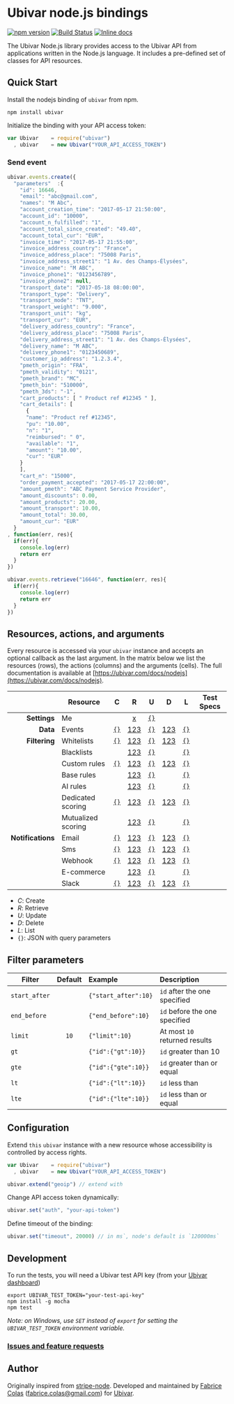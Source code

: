 # Ubivar node.js bindings 
[![npm version](https://badge.fury.io/js/ubivar.svg)](http://badge.fury.io/js/ubivar)
[![Build Status](https://travis-ci.org/ubivar/ubivar-node.png?branch=master)](https://travis-ci.org/ubivar/ubivar-node)
[![Inline docs](http://inch-ci.org/github/ubivar/ubivar-node.svg?branch=master)](http://inch-ci.org/github/ubivar/ubivar-node)
 

The Ubivar Node.js library provides access to the Ubivar API from applications
written in the Node.js language. It includes a pre-defined set of classes for
API resources.

## Quick Start

Install the nodejs binding of `ubivar` from npm.

`npm install ubivar`

Initialize the binding with your API access token:

```js
var Ubivar    = require("ubivar")
  , ubivar    = new Ubivar("YOUR_API_ACCESS_TOKEN")
```

### Send event 
```js
ubivar.events.create({
  "parameters"  :{
    "id": 16646,
    "email": "abc@gmail.com",
    "names": "M Abc",
    "account_creation_time": "2017-05-17 21:50:00",
    "account_id": "10000",
    "account_n_fulfilled": "1",
    "account_total_since_created": "49.40",
    "account_total_cur": "EUR",
    "invoice_time": "2017-05-17 21:55:00",
    "invoice_address_country": "France",
    "invoice_address_place": "75008 Paris",
    "invoice_address_street1": "1 Av. des Champs-Élysées",
    "invoice_name": "M ABC",
    "invoice_phone1": "0123456789",
    "invoice_phone2": null,
    "transport_date": "2017-05-18 08:00:00",
    "transport_type": "Delivery",
    "transport_mode": "TNT",
    "transport_weight": "9.000",
    "transport_unit": "kg",
    "transport_cur": "EUR",
    "delivery_address_country": "France",
    "delivery_address_place": "75008 Paris",
    "delivery_address_street1": "1 Av. des Champs-Élysées",
    "delivery_name": "M ABC",
    "delivery_phone1": "0123450689",
    "customer_ip_address": "1.2.3.4",
    "pmeth_origin": "FRA",
    "pmeth_validity": "0121",
    "pmeth_brand": "MC",
    "pmeth_bin": "510000",
    "pmeth_3ds": "-1",
    "cart_products": [ " Product ref #12345 " ],
    "cart_details": [
      {
      "name": "Product ref #12345",
      "pu": "10.00",
      "n": "1",
      "reimbursed": " 0",
      "available": "1",
      "amount": "10.00",
      "cur": "EUR"
    }
    ],
    "cart_n": "15000",
    "order_payment_accepted": "2017-05-17 22:00:00",
    "amount_pmeth": "ABC Payment Service Provider",
    "amount_discounts": 0.00,
    "amount_products": 20.00,
    "amount_transport": 10.00,
    "amount_total": 30.00,
    "amount_cur": "EUR"
  }
, function(err, res){
  if(err){ 
    console.log(err)
    return err 
  }
})
```

```js
ubivar.events.retrieve("16646", function(err, res){
  if(err){ 
    console.log(err)
    return err
  }
})
```

## Resources, actions, and arguments 
Every resource is accessed via your `ubivar` instance and accepts an optional
callback as the last argument. In the matrix below we list the resources
(rows), the actions (columns) and the arguments (cells). The full documentation
is available at [https://ubivar.com/docs/nodejs](https://ubivar.com/docs/nodejs). 

|               | Resource                | C | R | U | D | L    | Test Specs |
|--------------:| ----------------------- |:-:|:-:|:-:|:-:|:-----:|:-------:|
| **Settings**  | Me                      |   | [x](https://ubivar.com/docs/nodejs#retrieve_your_information) | [`{}`](https://ubivar.com/docs/nodejs#retrieve_your_information) |  | | |
| **Data**      | Events                  | [`{}`](https://ubivar.com/docs/nodejs#create_event)| [123](https://ubivar.com/docs/nodejs#retrieve_event) | [`{}`](https://ubivar.com/docs/nodejs#update_event) | [123](https://ubivar.com/docs/nodejs#delete_event) | [`{}`](https://ubivar.com/docs/nodejs#list_events) | | 
| **Filtering** | Whitelists              | [`{}`](https://ubivar.com/docs/nodejs#create_whitelist)| [123](https://ubivar.com/docs/nodejs#retrieve_whitelist) | [`{}`](https://ubivar.com/docs/nodejs#update_whitelist) | [123](https://ubivar.com/docs/nodejs#delete_whitelist) | [`{}`](https://ubivar.com/docs/nodejs#list_whitelists) | | 
|               | Blacklists              |   | [123](https://ubivar.com/docs/nodejs#retrieve_blacklist) | [`{}`](https://ubivar.com/docs/nodejs#update_blacklist) |  | [`{}`](https://ubivar.com/docs/nodejs#list_blacklists) | | 
|               | Custom rules            | [`{}`](https://ubivar.com/docs/nodejs#create_rules_custom)| [123](https://ubivar.com/docs/nodejs#retrieve_rules_custom) | [`{}`](https://ubivar.com/docs/nodejs#update_rules_custom) | [123](https://ubivar.com/docs/nodejs#delete_rules_custom) | [`{}`](https://ubivar.com/docs/nodejs#list_rules_customs) | | 
|               | Base rules              |   | [123](https://ubivar.com/docs/nodejs#retrieve_rules_base) | [`{}`](https://ubivar.com/docs/nodejs#update_rules_base) |  | [`{}`](https://ubivar.com/docs/nodejs#list_rules_bases) | | 
|               | AI rules                |   | [123](https://ubivar.com/docs/nodejs#retrieve_rules_ai) | [`{}`](https://ubivar.com/docs/nodejs#update_rules_ai) |  | [`{}`](https://ubivar.com/docs/nodejs#list_rules_ais) | | 
|               | Dedicated scoring       | [`{}`](https://ubivar.com/docs/nodejs#create_dedicated_scorings)| [123](https://ubivar.com/docs/nodejs#retrieve_dedicated_scorings) | [`{}`](https://ubivar.com/docs/nodejs#update_dedicated_scorings) | [123](https://ubivar.com/docs/nodejs#delete_dedicated_scorings) | [`{}`](https://ubivar.com/docs/nodejs#list_dedicated_scoringss) | | 
|               | Mutualized scoring      |   | [123](https://ubivar.com/docs/nodejs#retrieve_mutualized_scorings) | [`{}`](https://ubivar.com/docs/nodejs#update_mutualized_scorings) |  | [`{}`](https://ubivar.com/docs/nodejs#list_mutualized_scoringss) | | 
| **Notifications** | Email | [`{}`](https://ubivar.com/docs/nodejs#create_email)| [123](https://ubivar.com/docs/nodejs#retrieve_email) | [`{}`](https://ubivar.com/docs/nodejs#update_email) | [123](https://ubivar.com/docs/nodejs#delete_email) | [`{}`](https://ubivar.com/docs/nodejs#list_emails) | | 
|                   | Sms   | [`{}`](https://ubivar.com/docs/nodejs#create_sms)| [123](https://ubivar.com/docs/nodejs#retrieve_sms) | [`{}`](https://ubivar.com/docs/nodejs#update_sms) | [123](https://ubivar.com/docs/nodejs#delete_sms) | [`{}`](https://ubivar.com/docs/nodejs#list_smss) | | 
|                   | Webhook | [`{}`](https://ubivar.com/docs/nodejs#create_webhook)| [123](https://ubivar.com/docs/nodejs#retrieve_webhook) | [`{}`](https://ubivar.com/docs/nodejs#update_webhook) | [123](https://ubivar.com/docs/nodejs#delete_webhook) | [`{}`](https://ubivar.com/docs/nodejs#list_webhooks) | | 
|                   | E-commerce |   | [123](https://ubivar.com/docs/nodejs#retrieve_e-commerce) | [`{}`](https://ubivar.com/docs/nodejs#update_e-commerce) |  | [`{}`](https://ubivar.com/docs/nodejs#list_e-commerces) | | 
|                   | Slack | [`{}`](https://ubivar.com/docs/nodejs#create_slack)| [123](https://ubivar.com/docs/nodejs#retrieve_slack) | [`{}`](https://ubivar.com/docs/nodejs#update_slack) | [123](https://ubivar.com/docs/nodejs#delete_slack) | [`{}`](https://ubivar.com/docs/nodejs#list_slacks) | | 

+ *C*: Create
+ *R*: Retrieve
+ *U*: Update
+ *D*: Delete
+ *L*: List
+ `{}`: JSON with query parameters

## Filter parameters

| Filter        | Default | Example             | Description                   |
| ------------- |:-------:|:--------------------|:------------------------------|
| `start_after` |         | `{"start_after":10}`| `id` after the one specified  |
| `end_before`  |         | `{"end_before":10}` | `id` before the one specified |
| `limit`       | `10`    | `{"limit":10}`      | At most `10` returned results |
| `gt`          |         | `{"id":{"gt":10}}`  | `id` greater than 10          |
| `gte`         |         | `{"id":{"gte":10}}` | `id` greater than or equal    |
| `lt`          |         | `{"id":{"lt":10}}`  | `id` less than                |
| `lte`         |         | `{"id":{"lte":10}}` | `id` less than or equal       |

## Configuration


Extend `this` `ubivar` instance with a new resource whose accessibility is
controlled by access rights.
```js
var Ubivar    = require("ubivar")
  , ubivar    = new Ubivar("YOUR_API_ACCESS_TOKEN")

ubivar.extend("geoip") // extend with 
```

Change API access token dynamically: 
```js
ubivar.set("auth", "your-api-token")
```

Define timeout of the binding:
```js
ubivar.set("timeout", 20000) // in ms`, node's default is `120000ms`
```

## Development

To run the tests, you will need a Ubivar test API key (from your [Ubivar dashboard](https://my.ubivar.com))

```
export UBIVAR_TEST_TOKEN="your-test-api-key"
npm install -g mocha
npm test
```
*Note: on Windows, use `SET` instead of `export` for setting the `UBIVAR_TEST_TOKEN` environment variable.*

### [Issues and feature requests](https://github.com/ubivar/ubivar-node/issues)

## Author


Originally inspired from [stripe-node](https://github.com/stripe/stripe-node). Developed and maintained by [Fabrice Colas](https://fabricecolas.me) ([fabrice.colas@gmail.com](mailto:fabrice.colas@gmail.com)) for [Ubivar](https://ubivar.com). 
